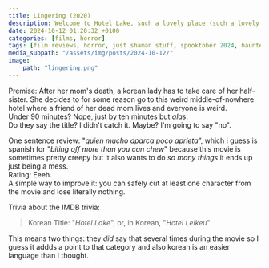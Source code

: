 ```yaml
---
title: Lingering (2020)
description: Welcome to Hotel Lake, such a lovely place (such a lovely place)
date: 2024-10-12 01:20:32 +0100
categories: [films, horror]
tags: [film reviews, horror, just shaman stuff, spooktober 2024, haunted-housesploitation, they say the title]
media_subpath: "/assets/img/posts/2024-10-12/"
image:
    path: "lingering.png"
---
```

<span class="reviewsection">Premise:</span> After her mom's death, a korean lady has to take care of her half-sister. She decides to for some reason go to this weird middle-of-nowhere hotel where a friend of her dead mom lives and everyone is weird.<br/>
<span class="reviewsection">Under 90 minutes?</span> Nope, just by ten minutes but *alas*.<br/>
<span class="reviewsection">Do they say the title?</span> I didn't catch it. Maybe? I'm going to say "no".

<span class="reviewsection">One sentence review:</span> "*quien mucho aparca poco aprieta*”, which i guess is spanish for "*biting off more than you can chew*" because this movie is sometimes pretty creepy but it also wants to do *so many things* it ends up just being a mess.<br/>
<span class="reviewsection">Rating:</span> Eeeh.<br/>
<span class="reviewsection">A simple way to improve it:</span> you can safely cut at least one character from the movie and lose literally nothing.

<span class="reviewsection">Trivia about the IMDB trivia:</span>
> Korean Title: "*Hotel Lake*", or, in Korean, "*Hotel Leikeu*"

This means two things: they *did* say that several times during the movie so I guess it addds a point to that category and also korean is an easier language than I thought.